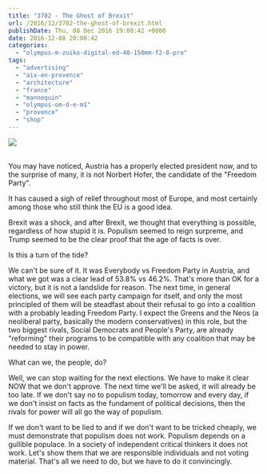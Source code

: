 ```yaml
---
title: "3702 - The Ghost of Brexit"
url: /2016/12/3702-the-ghost-of-brexit.html
publishDate: Thu, 08 Dec 2016 19:00:42 +0000
date: 2016-12-08 20:00:42
categories: 
  - "olympus-m-zuiko-digital-ed-40-150mm-f2-8-pro"
tags: 
  - "advertising"
  - "aix-en-provence"
  - "architecture"
  - "france"
  - "mannequin"
  - "olympus-om-d-e-m1"
  - "provence"
  - "shop"
---
```

<div class="container">
<div class="center"><a target="_blank" href="https://d25zfm9zpd7gm5.cloudfront.net/1200x1200/2016/20160625_115921_lr.jpg"><img class="webfeedsFeaturedVisual" src="https://d25zfm9zpd7gm5.cloudfront.net/0600x0600/2016/20160625_115921_lr.jpg" /></a></div>
</div>
<br />

You may have noticed, Austria has a properly elected president now, and to the surprise of many, it is not Norbert Hofer, the candidate of the "Freedom Party".

It has caused a sigh of relief throughout most of Europe, and most certainly among those who still think the EU is a good idea. 

Brexit was a shock, and after Brexit, we thought that everything is possible, regardless of how stupid it is. Populism seemed to reign surpreme, and Trump seemed to be the clear proof that the age of facts is over.

Is this a turn of the tide?

We can't be sure of it. It was Everybody vs Freedom Party in Austria, and what we got was a clear lead of 53.8% vs 46.2%. That's more than OK for a victory, but it is not a landslide for reason. The next time, in general elections, we will see each party campaign for itself, and only the most principled of them will be steadfast about their refusal to go into a coalition with a probably leading Freedom Party. I expect the Greens and the Neos (a neoliberal party, basically the modern conservatives) in this role, but the two biggest rivals, Social Democrats and People's Party, are already "reforming" their programs to be compatible with any coalition that may be needed to stay in power.

What can we, the people, do? 

Well, we can stop waiting for the next elections. We have to make it clear NOW that we don't approve. The next time we'll be asked, it will already be too late. If we don't say no to populism today, tomorrow and every day, if we don't insist on facts as the fundament of political decisions, then the rivals for power will all go the way of populism. 

If we don't want to be lied to and if we don't want to be tricked cheaply, we must demonstrate that populism does not work. Populism depends on a gullible populace. In a society of independent critical  thinkers it does not work. Let's show them that we are responsible individuals and not voting material. That's all we need to do, but we have to do it convincingly.
